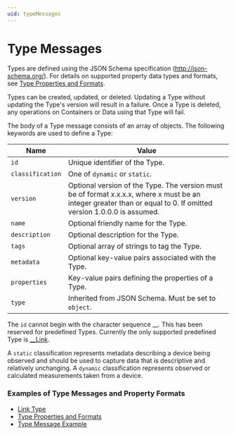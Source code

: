 ```yaml
---
uid: typeMessages
---
```


# Type Messages


Types are defined using the JSON Schema specification (http://json-schema.org/). For details on supported property data types and formats, see [Type Properties and Formats](xref:typePropertiesAndFormats).

Types can be created, updated, or deleted. Updating a Type without updating the Type\'s version will result in a failure. Once a Type is deleted, any operations on Containers or Data using that Type will fail.

The body of a Type message consists of an array of objects. The following keywords are used to define a Type:

| Name | Value |
| --- | --- |
| `id` | Unique identifier of the Type. |
| `classification` | One of `dynamic` or `static`.  |
| `version` | Optional version of the Type. The version must be of format x.x.x.x, where x must be an integer greater than or equal to 0. If omitted version 1.0.0.0 is assumed. |
| `name` | Optional friendly name for the Type. |
| `description` | Optional description for the Type. |
| `tags` | Optional array of strings to tag the Type. |
| `metadata` | Optional key-value pairs associated with the Type. |
| `properties` | Key-value pairs defining the properties of a Type. |
| `type` | Inherited from JSON Schema. Must be set to `object`. |

The `id` cannot begin with the character sequence __. This has been reserved for predefined Types. Currently the only supported predefined Type 
is [__Link](xref:linkType). 

A `static` classification represents metadata describing a device being observed and should be used to capture data that is descriptive and relatively unchanging. 
A `dynamic` classification represents observed or calculated measurements taken from a device.


### Examples of Type Messages and Property Formats

   - [Link Type](xref:linkType)
   - [Type Properties and Formats](xref:typePropertiesAndFormats)   
   - [Type Message Example](xref:typeExample)

